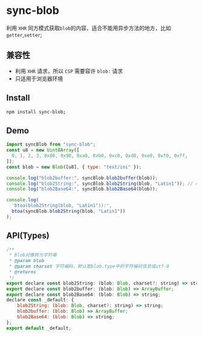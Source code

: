 # sync-blob

利用 `XHR` 同方模式获取`blob`的内容，适合不能用异步方法的地方，比如`getter`,`setter`;

## 兼容性

- 利用 `XHR` 请求，所以 `CSP` 需要容许 `blob:` 请求
- 只适用于浏览器环境

## Install

```sh
npm install sync-blob;
```

## Demo

```js
import syncBlob from "sync-blob";
const u8 = new Uint8Array([
  0, 1, 2, 3, 0x80, 0x90, 0xa0, 0xb0, 0xc0, 0xd0, 0xe0, 0xf0, 0xff,
]);
const blob = new Blob([u8], { type: "text/ini" });

console.log("blob2buffer:", syncBlob.blob2buffer(blob));
console.log("blob2String:", syncBlob.blob2String(blob, "Latin1")); // charset
console.log("blob2Base64:", syncBlob.blob2Base64(blob));

console.log(
  'btoa(blob2String(blob, "Latin1")):',
  btoa(syncBlob.blob2String(blob, "Latin1"))
);
```

## API(Types)

```js
/**
 * Blob对像转为字符串
 * @param blob
 * @param charset 字符编码，默认取blob.type中的字符编码信息或utf-8
 * @returns
 */
export declare const blob2String: (blob: Blob, charset?: string) => string;
export declare const blob2buffer: (blob: Blob) => ArrayBuffer;
export declare const blob2Base64: (blob: Blob) => string;
declare const _default: {
    blob2String: (blob: Blob, charset?: string) => string;
    blob2buffer: (blob: Blob) => ArrayBuffer;
    blob2Base64: (blob: Blob) => string;
};
export default _default;

```
